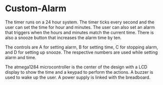 # Custom-Alarm

The timer runs on a 24 hour system. The timer ticks every second and the user can set the time for hour and minutes.
The user can also set an alarm that triggers when the hours and minutes match the current time. There is also a 
snooze button that increases the alarm time by ten.

The controls are A for setting alarm, B for setting time, C for stopping alarm, and D for setting up snooze. The respective
numbers are used while setting alarm and time.

The atmega1284 microcontroller is the center of the design with a LCD display to show the time and a keypad to perform the
actions. A buzzer is used to wake up the user. A power supply is linked with the breadboard.
